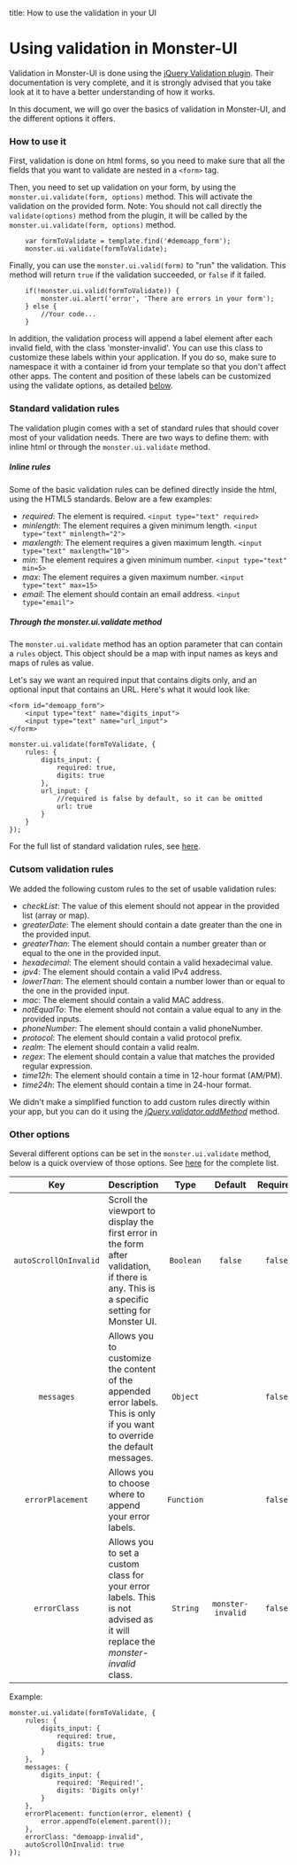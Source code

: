 title: How to use the validation in your UI

# Using validation in Monster-UI

Validation in Monster-UI is done using the [jQuery Validation plugin][jquery_validation_plugin]. Their documentation is very complete, and it is strongly advised that you take look at it to have a better understanding of how it works.

In this document, we will go over the basics of validation in Monster-UI, and the different options it offers.

### How to use it

First, validation is done on html forms, so you need to make sure that all the fields that you want to validate are nested in a `<form>` tag.

Then, you need to set up validation on your form, by using the `monster.ui.validate(form, options)` method. This will activate the validation on the provided form.
Note: You should not call directly the `validate(options)` method from the plugin, it will be called by the `monster.ui.validate(form, options)` method.

```
	var formToValidate = template.find('#demoapp_form');
	monster.ui.validate(formToValidate);
```

Finally, you can use the `monster.ui.valid(form)` to "run" the validation. This method will return `true` if the validation succeeded, or `false` if it failed.

```
	if(!monster.ui.valid(formToValidate)) {
		monster.ui.alert('error', 'There are errors in your form');
	} else {
		//Your code...
	}
```

In addition, the validation process will append a label element after each invalid field, with the class 'monster-invalid'. You can use this class to customize these labels within your application. If you do so, make sure to namespace it with a container id from your template so that you don't affect other apps.
The content and position of these labels can be customized using the validate options, as detailed [below](#other-options).

### Standard validation rules

The validation plugin comes with a set of standard rules that should cover most of your validation needs. There are two ways to define them: with inline html or through the `monster.ui.validate` method.

##### Inline rules

Some of the basic validation rules can be defined directly inside the html, using the HTML5 standards. Below are a few examples:

*	_required_: The element is required.
`<input type="text" required>`
*	_minlength_: The element requires a given minimum length.
`<input type="text" minlength="2">`
*	_maxlength_: The element requires a given maximum length.
`<input type="text" maxlength="10">`
*	_min_: The element requires a given minimum number.
`<input type="text" min=5>`
*	_max_: The element requires a given maximum number.
`<input type="text" max=15>`
*	_email_: The element should contain an email address.
`<input type="email">`

##### Through the _monster.ui.validate_ method

The `monster.ui.validate` method has an option parameter that can contain a `rules` object. This object should be a map with input names as keys and maps of rules as value.

Let's say we want an required input that contains digits only, and an optional input that contains an URL. Here's what it would look like:

```
<form id="demoapp_form">
	<input type="text" name="digits_input">
	<input type="text" name="url_input">
</form>
```
```
monster.ui.validate(formToValidate, {
	rules: {
		digits_input: {
			required: true,
			digits: true
		},
		url_input: {
			//required is false by default, so it can be omitted
			url: true
		}
	}
});
```

For the full list of standard validation rules, see [here][validation_methods].

### Cutsom validation rules

We added the following custom rules to the set of usable validation rules:

* _checkList_: The value of this element should not appear in the provided list (array or map).
* _greaterDate_: The element should contain a date greater than the one in the provided input.
* _greaterThan_: The element should contain a number greater than or equal to the one in the provided input.
* _hexadecimal_: The element should contain a valid hexadecimal value.
* _ipv4_: The element should contain a valid IPv4 address.
* _lowerThan_: The element should contain a number lower than or equal to the one in the provided input.
* _mac_: The element should contain a valid MAC address.
* _notEqualTo_: The element should not contain a value equal to any in the provided inputs.
* _phoneNumber_: The element should contain a valid phoneNumber.
* _protocol_: The element should contain a valid protocol prefix.
* _realm_: The element should contain a valid realm.
* _regex_: The element should contain a value that matches the provided regular expression.
* _time12h_: The element should contain a time in 12-hour format (AM/PM).
* _time24h_: The element should contain a time in 24-hour format.

We didn't make a simplified function to add custom rules directly within your app, but you can do it using the [_jQuery.validator.addMethod_][add_method] method.

### Other options

Several different options can be set in the `monster.ui.validate` method, below is a quick overview of those options. See [here][validate] for the complete list.

Key | Description | Type | Default | Required
:-: | --- | :-: | :-: | :-:
`autoScrollOnInvalid` | Scroll the viewport to display the first error in the form after validation, if there is any. This is a specific setting for Monster UI. | `Boolean` | `false` | `false`
`messages` | Allows you to customize the content of the appended error labels. This is only if you want to override the default messages. | `Object` | | `false`
`errorPlacement` | Allows you to choose where to append your error labels. | `Function` | | `false`
`errorClass` | Allows you to set a custom class for your error labels. This is not advised as it will replace the _monster-invalid_ class. | `String` | `monster-invalid` | `false`

Example:

```
monster.ui.validate(formToValidate, {
	rules: {
		digits_input: {
			required: true,
			digits: true
		}
	},
	messages: {
		digits_input: {
			required: 'Required!',
			digits: 'Digits only!'
		}
	},
	errorPlacement: function(error, element) {
		error.appendTo(element.parent());
	},
	errorClass: "demoapp-invalid",
	autoScrollOnInvalid: true
});
```

[jquery_validation_plugin]: http://jqueryvalidation.org/documentation/
[validation_methods]: http://jqueryvalidation.org/documentation/#list-of-built-in-validation-methods
[add_method]: http://jqueryvalidation.org/jQuery.validator.addMethod
[validate]: http://jqueryvalidation.org/validate

